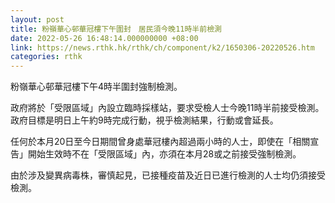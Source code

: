 ```yaml
---
layout: post
title: 粉嶺華心邨華冠樓下午圍封　居民須今晚11時半前檢測
date: 2022-05-26 16:48:14.000000000 +08:00
link: https://news.rthk.hk/rthk/ch/component/k2/1650306-20220526.htm
categories: rthk
---
```


粉嶺華心邨華冠樓下午4時半圍封強制檢測。

政府將於「受限區域」內設立臨時採樣站，要求受檢人士今晚11時半前接受檢測。政府目標是明日上午約9時完成行動，視乎檢測結果，行動或會延長。
 
任何於本月20日至今日期間曾身處華冠樓內超過兩小時的人士，即使在「相關宣告」開始生效時不在「受限區域」內，亦須在本月28或之前接受強制檢測。

由於涉及變異病毒株，審慎起見，已接種疫苗及近日已進行檢測的人士均仍須接受檢測。
　　

